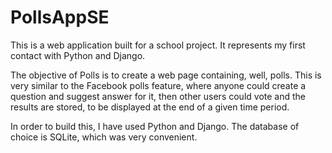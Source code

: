 # PollsAppSE

This is a web application built for a school project.
It represents my first contact with Python and Django.

The objective of Polls is to create a web page containing, well, polls. This is very similar to the Facebook polls feature, where anyone could create a question and suggest answer for it, then other users could vote and the results are stored, to be displayed at the end of a given time period.

In order to build this, I have used Python and Django. The database of choice is SQLite, which was very convenient. 
